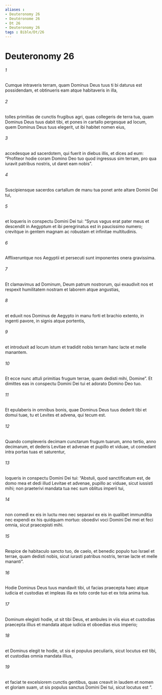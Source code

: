 ```yaml
---
aliases : 
- Deuteronomy 26
- Deutéronome 26
- Dt 26
- Deuteronomy 26
tags : Bible/Dt/26
---
```


# Deuteronomy 26

###### 1
Cumque intraveris terram, quam Dominus Deus tuus ti bi daturus est possidendam, et obtinueris eam atque habitaveris in illa, 
###### 2
tolles primitias de cunctis frugibus agri, quas collegeris de terra tua, quam Dominus Deus tuus dabit tibi, et pones in cartallo pergesque ad locum, quem Dominus Deus tuus elegerit, ut ibi habitet nomen eius, 
###### 3
accedesque ad sacerdotem, qui fuerit in diebus illis, et dices ad eum: “Profiteor hodie coram Domino Deo tuo quod ingressus sim terram, pro qua iuravit patribus nostris, ut daret eam nobis”. 
###### 4
Suscipiensque sacerdos cartallum de manu tua ponet ante altare Domini Dei tui, 
###### 5
et loqueris in conspectu Domini Dei tui: “Syrus vagus erat pater meus et descendit in Aegyptum et ibi peregrinatus est in paucissimo numero; crevitque in gentem magnam ac robustam et infinitae multitudinis. 
###### 6
Afflixeruntque nos Aegyptii et persecuti sunt imponentes onera gravissima. 
###### 7
Et clamavimus ad Dominum, Deum patrum nostrorum, qui exaudivit nos et respexit humilitatem nostram et laborem atque angustias, 
###### 8
et eduxit nos Dominus de Aegypto in manu forti et brachio extento, in ingenti pavore, in signis atque portentis, 
###### 9
et introduxit ad locum istum et tradidit nobis terram hanc lacte et melle manantem. 
###### 10
Et ecce nunc attuli primitias frugum terrae, quam dedisti mihi, Domine”. Et dimittes eas in conspectu Domini Dei tui et adorato Domino Deo tuo. 
###### 11
Et epulaberis in omnibus bonis, quae Dominus Deus tuus dederit tibi et domui tuae, tu et Levites et advena, qui tecum est.
###### 12
Quando compleveris decimam cunctarum frugum tuarum, anno tertio, anno decimarum, et dederis Levitae et advenae et pupillo et viduae, ut comedant intra portas tuas et saturentur, 
###### 13
loqueris in conspectu Domini Dei tui: “Abstuli, quod sanctificatum est, de domo mea et dedi illud Levitae et advenae, pupillo ac viduae, sicut iussisti mihi; non praeterivi mandata tua nec sum oblitus imperii tui, 
###### 14
non comedi ex eis in luctu meo nec separavi ex eis in qualibet immunditia nec expendi ex his quidquam mortuo: oboedivi voci Domini Dei mei et feci omnia, sicut praecepisti mihi. 
###### 15
Respice de habitaculo sancto tuo, de caelo, et benedic populo tuo Israel et terrae, quam dedisti nobis, sicut iurasti patribus nostris, terrae lacte et melle mananti”.
###### 16
Hodie Dominus Deus tuus mandavit tibi, ut facias praecepta haec atque iudicia et custodias et impleas illa ex toto corde tuo et ex tota anima tua. 
###### 17
Dominum elegisti hodie, ut sit tibi Deus, et ambules in viis eius et custodias praecepta illius et mandata atque iudicia et oboedias eius imperio; 
###### 18
et Dominus elegit te hodie, ut sis ei populus peculiaris, sicut locutus est tibi, et custodias omnia mandata illius, 
###### 19
et faciat te excelsiorem cunctis gentibus, quas creavit in laudem et nomen et gloriam suam, ut sis populus sanctus Domini Dei tui, sicut locutus est ”.
